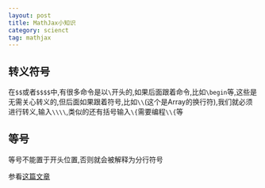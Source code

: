```yaml
---
layout: post
title: MathJax小知识
category: scienct
tag: mathjax
---
```


## 转义符号

在`$$`或者`$$$$`中,有很多命令是以`\`开头的,如果后面跟着命令,比如`\begin`等,这些是无需关心转义的,但后面如果跟着符号,比如`\\`(这个是Array的换行符),我们就必须进行转义,输入`\\\\`,类似的还有括号输入`\{`需要编程`\\{`等

## 等号

等号不能置于开头位置,否则就会被解释为分行符号

参看[这篇文章][algorithms_00]

[algorithms_00]: /algorithms_chap_00_problem
